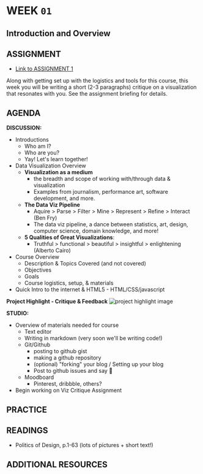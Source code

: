# WEEK `01`
## Introduction and Overview

## ASSIGNMENT

* [Link to ASSIGNMENT 1](ASSIGNMENT01.md)

Along with getting set up with the logistics and tools for this course, this week you will be writing a short (2-3 paragraphs) critique on a visualization that resonates with you. See the assignment briefing for details.

## AGENDA

**DISCUSSION:**

* Introductions
  - Who am I?
  - Who are you?
  - Yay! Let's learn together!
* Data Visualization Overview
  - **Visualization as a medium**
    + the breadth and scope of working with/through data & visualization
    + Examples from journalism, performance art, software development, and more.
  - **The Data Viz Pipeline**
    + Aquire > Parse > Filter > Mine > Represent > Refine > Interact (Ben Fry)
    + The data viz pipeline, a dance between statistics, art, design, computer science, domain knowledge, and more!
  - **5 Qualities of Great Visualizations**:
    + Truthful > functional > beautiful > insightful > enlightening (Alberto Cairo)
* Course Overview
  - Description & Topics Covered (and not covered)
  - Objectives
  - Goals
  - Course logistics, setup, & materials
* Quick Intro to the internet & HTML5 - HTML/CSS/javascript

**Project Highlight - Critique & Feedback**
![project highlight image]()

**STUDIO:**
* Overview of materials needed for course
  - Text editor
  - Writing in markdown (very soon we'll be writing code!)
  - Git/Github
    + posting to github gist
    + making a github repository
    + (optional) "forking" your blog / Setting up your blog
    + Post to github issues and say 👋
  - Moodboard
    + Pinterest, dribbble, others?
* Begin working on Viz Critique Assignment


## PRACTICE



## READINGS
* Politics of Design, p.1-63 (lots of pictures + short text!)


## ADDITIONAL RESOURCES
